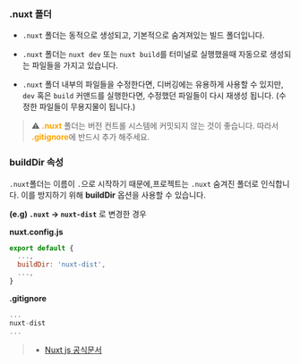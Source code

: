 ### .nuxt 폴더

-   `.nuxt` 폴더는 동적으로 생성되고, 기본적으로 숨겨져있는 빌드 폴더입니다.

-   `.nuxt` 폴더는 `nuxt dev` 또는 `nuxt build`를 터미널로 실행했을때 자동으로 생성되는 파일들을 가지고 있습니다.

-   `.nuxt` 폴더 내부의 파일들을 수정한다면, 디버깅에는 유용하게 사용할 수 있지만, `dev` 혹은 `build` 커맨드를 실행한다면, 수정했던 파일들이 다시 재생성 됩니다. (수정한 파일들이 무용지물이 됩니다.)

> ⚠ <span style="color:orange">**.nuxt**</span> 폴더는 버전 컨트롤 시스템에 커밋되지 않는 것이 좋습니다. 따라서 <span style="color:orange">**.gitignore**</span>에 반드시 추가 해주세요.

### buildDir 속성

`.nuxt`폴더는 이름이 `.`으로 시작하기 때문에,프로젝트는 `.nuxt` 숨겨진 폴더로 인식합니다. 이를 방지하기 위해 **buildDir** 옵션을 사용할 수 있습니다.

**(e.g) `.nuxt` -> `nuxt-dist`** 로 변경한 경우

**nuxt.config.js**

```javascript
export default {
  ...,
  buildDir: 'nuxt-dist',
  ...,
}
```

**.gitignore**

```javascript
...
nuxt-dist
...
```

> -   [Nuxt js 공식문서](https://nuxtjs.org/docs/2.x/directory-structure/nuxt)

